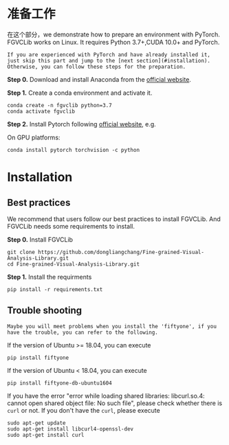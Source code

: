# 准备工作

在这个部分，we demonstrate how to prepare an environment with PyTorch.
FGVCLib works on Linux. It requires Python 3.7+,CUDA 10.0+ and PyTorch.

```{note}
If you are experienced with PyTorch and have already installed it, just skip this part and jump to the [next section](#installation). Otherwise, you can follow these steps for the preparation.
```
**Step 0.** Download and install Anaconda from the [official website](https://www.anaconda.com/).

**Step 1.** Create a conda environment and activate it.

```shell
conda create -n fgvclib python=3.7
conda activate fgvclib
```
**Step 2.** Install Pytorch following [official website](https://pytorch.org/), e.g.

On GPU platforms:

```shell
conda install pytorch torchvision -c python
```

# Installation

## Best practices

We recommend that users follow our best practices to install FGVCLib. And FGVCLib needs some requirements to install.

**Step 0.** Install FGVCLib

```shell
git clone https://github.com/dongliangchang/Fine-grained-Visual-Analysis-Library.git
cd Fine-grained-Visual-Analysis-Library.git
```
**Step 1.** Install the requirments

```shell
pip install -r requirements.txt
```
## Trouble shooting

```{note}
Maybe you will meet problems when you install the 'fiftyone', if you have the trouble, you can refer to the following.
```
If the version of Ubuntu >= 18.04, you can execute

```shell
pip install fiftyone
```
If the version of Ubuntu < 18.04, you can execute 

```shell
pip install fiftyone-db-ubuntu1604
```
If you have the error "error while loading shared libraries: libcurl.so.4: cannot open shared object file: No such file", please check whether there is `curl` or not. If you don't have the `curl`, please execute

```shell
sudo apt-get update
sudo apt-get install libcurl4-openssl-dev
sudo apt-get install curl
```